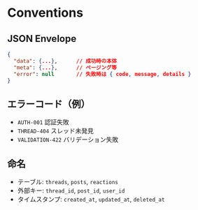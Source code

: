 # Conventions

## JSON Envelope
```json
{
  "data": {...},      // 成功時の本体
  "meta": {...},      // ページング等
  "error": null       // 失敗時は { code, message, details }
}
```

## エラーコード（例）
- `AUTH-001` 認証失敗
- `THREAD-404` スレッド未発見
- `VALIDATION-422` バリデーション失敗

## 命名
- テーブル: `threads`, `posts`, `reactions`
- 外部キー: `thread_id`, `post_id`, `user_id`
- タイムスタンプ: `created_at`, `updated_at`, `deleted_at`
